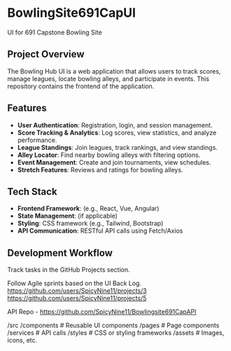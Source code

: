 # BowlingSite691CapUI
UI for 691 Capstone Bowling Site

## Project Overview
The Bowling Hub UI is a web application that allows users to track scores, manage leagues, locate bowling alleys, and participate in events. This repository contains the frontend of the application.

## Features
- **User Authentication**: Registration, login, and session management.
- **Score Tracking & Analytics**: Log scores, view statistics, and analyze performance.
- **League Standings**: Join leagues, track rankings, and view standings.
- **Alley Locator**: Find nearby bowling alleys with filtering options.
- **Event Management**: Create and join tournaments, view schedules.
- **Stretch Features**: Reviews and ratings for bowling alleys.

## Tech Stack
- **Frontend Framework**: (e.g., React, Vue, Angular)
- **State Management**: (if applicable)
- **Styling**: CSS framework (e.g., Tailwind, Bootstrap)
- **API Communication**: RESTful API calls using Fetch/Axios

  
## Development Workflow
Track tasks in the GitHub Projects section.

Follow Agile sprints based on the UI Back Log.
https://github.com/users/SpicyNine11/projects/3
https://github.com/users/SpicyNine11/projects/5

API Repo - https://github.com/SpicyNine11/Bowlingsite691CapAPI

/src
  /components  # Reusable UI components
  /pages       # Page components
  /services    # API calls
  /styles      # CSS or styling frameworks
  /assets      # Images, icons, etc.
